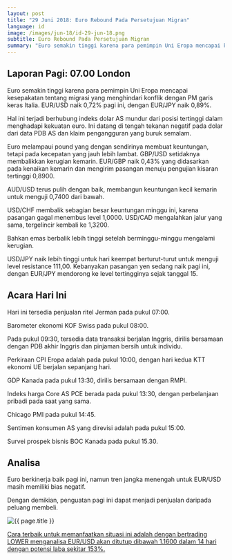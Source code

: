 ```yaml
---
layout: post
title: "29 Juni 2018: Euro Rebound Pada Persetujuan Migran"
language: id
image: /images/jun-18/id-29-jun-18.png
subtitle: Euro Rebound Pada Persetujuan Migran
summary: "Euro semakin tinggi karena para pemimpin Uni Eropa mencapai kesepakatan tentang migrasi yang menghindari konflik dengan PM garis keras Italia. EUR/USD naik 0,72% pagi ini, dengan EUR/JPY naik 0,89%"
---
```

## Laporan Pagi: 07.00 London

Euro semakin tinggi karena para pemimpin Uni Eropa mencapai kesepakatan tentang migrasi yang menghindari konflik dengan PM garis keras Italia. EUR/USD naik 0,72% pagi ini, dengan EUR/JPY naik 0,89%.

Hal ini terjadi berhubung indeks dolar AS mundur dari posisi tertinggi dalam menghadapi kekuatan euro. Ini datang di tengah tekanan negatif pada dolar dari data PDB AS dan klaim pengangguran yang buruk semalam.

Euro melampaui pound yang dengan sendirinya membuat keuntungan, tetapi pada kecepatan yang jauh lebih lambat. GBP/USD setidaknya membalikkan kerugian kemarin. EUR/GBP naik 0,43% yang didasarkan pada kenaikan kemarin dan mengirim pasangan menuju pengujian kisaran tertinggi 0,8900.

AUD/USD terus pulih dengan baik, membangun keuntungan kecil kemarin untuk menguji 0,7400 dari bawah.

USD/CHF membalik sebagian besar keuntungan minggu ini, karena pasangan gagal menembus level 1,0000. USD/CAD mengalahkan jalur yang sama, tergelincir kembali ke 1,3200.

Bahkan emas berbalik lebih tinggi setelah berminggu-minggu mengalami kerugian.

USD/JPY naik lebih tinggi untuk hari keempat berturut-turut untuk menguji level resistance 111,00. Kebanyakan pasangan yen sedang naik pagi ini, dengan EUR/JPY mendorong ke level tertingginya sejak tanggal 15.

## Acara Hari Ini

Hari ini tersedia penjualan ritel Jerman pada pukul 07:00.

Barometer ekonomi KOF Swiss pada pukul 08:00.

Pada pukul 09:30, tersedia data transaksi berjalan Inggris, dirilis bersamaan dengan PDB akhir Inggris dan pinjaman bersih untuk individu.

Perkiraan CPI Eropa adalah pada pukul 10:00, dengan hari kedua KTT ekonomi UE berjalan sepanjang hari.

GDP Kanada pada pukul 13:30, dirilis bersamaan dengan RMPI.

Indeks harga Core AS PCE berada pada pukul 13:30, dengan perbelanjaan pribadi pada saat yang sama.

Chicago PMI pada pukul 14:45.

Sentimen konsumen AS yang direvisi adalah pada pukul 15:00.

Survei prospek bisnis BOC Kanada pada pukul 15.30.

## Analisa

Euro berkinerja baik pagi ini, namun tren jangka menengah untuk EUR/USD masih memiliki bias negatif.

Dengan demikian, penguatan pagi ini dapat menjadi penjualan daripada peluang membeli.

<img src="{{ site.url }}/images/jun-18/id-29-jun-18.png" alt="{{ page.title }}" title="{{ page.title }}">

<a href="%LINK%%currency=USD&market=forex&underlying=frxEURUSD&formname=higherlower&duration_amount=14&duration_units=d&amount=10&amount_type=stake&expiry_type=duration&barrier=1.1600" target="_blank">Cara terbaik untuk memanfaatkan situasi ini adalah dengan bertrading LOWER menganalisa EUR/USD akan ditutup dibawah 1.1600 dalam 14 hari dengan potensi laba sekitar 153%.</a>

